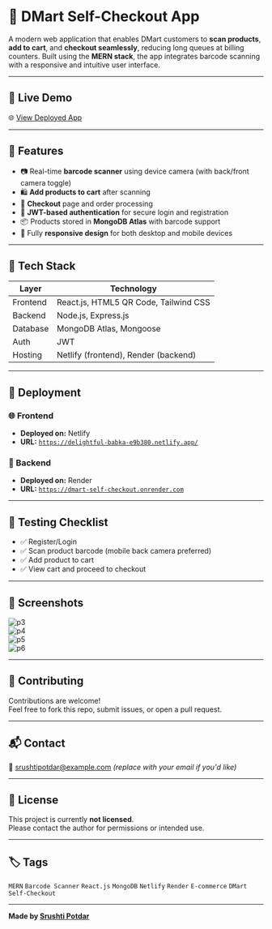 # 🛒 DMart Self-Checkout App

A modern web application that enables DMart customers to **scan products**, **add to cart**, and **checkout seamlessly**, reducing long queues at billing counters. Built using the **MERN stack**, the app integrates barcode scanning with a responsive and intuitive user interface.

---

## 🔗 Live Demo

🌐 [View Deployed App](https://delightful-babka-e9b380.netlify.app/)

---

## 📸 Features

- 📷 Real-time **barcode scanner** using device camera (with back/front camera toggle)
- 🛍️ **Add products to cart** after scanning
- 🧾 **Checkout** page and order processing
- 🔐 **JWT-based authentication** for secure login and registration
- 📦 Products stored in **MongoDB Atlas** with barcode support
- 📱 Fully **responsive design** for both desktop and mobile devices

---

## 🔧 Tech Stack

| Layer       | Technology                            |
|-------------|----------------------------------------|
| Frontend    | React.js, HTML5 QR Code, Tailwind CSS |
| Backend     | Node.js, Express.js                   |
| Database    | MongoDB Atlas, Mongoose               |
| Auth        | JWT                                   |
| Hosting     | Netlify (frontend), Render (backend)  |

---

## 🚀 Deployment

### 🌐 Frontend
- **Deployed on:** Netlify  
- **URL:** [`https://delightful-babka-e9b380.netlify.app/`](https://delightful-babka-e9b380.netlify.app/)

### 🧰 Backend
- **Deployed on:** Render  
- **URL:** [`https://dmart-self-checkout.onrender.com`](https://dmart-self-checkout.onrender.com)

---

## 🧪 Testing Checklist

- ✅ Register/Login
- ✅ Scan product barcode (mobile back camera preferred)
- ✅ Add product to cart
- ✅ View cart and proceed to checkout

---

## 📸 Screenshots

![p3](https://github.com/user-attachments/assets/821e7706-e2bc-4618-80de-a4e81fce2e11)  
![p4](https://github.com/user-attachments/assets/43507ac5-c6c3-4f78-ac3f-030a9b9201cd)  
![p5](https://github.com/user-attachments/assets/f97b4a9c-bb9c-4528-bed1-154b9061277d)  
![p6](https://github.com/user-attachments/assets/e66fd391-1f5d-495a-b1a4-ab12abb013df)

---

## 🙌 Contributing

Contributions are welcome!  
Feel free to fork this repo, submit issues, or open a pull request.

---

## 📬 Contact

📧 srushtipotdar@example.com *(replace with your email if you'd like)*

---

## 📄 License

This project is currently **not licensed**.  
Please contact the author for permissions or intended use.

---

## 🏷️ Tags

`MERN` `Barcode Scanner` `React.js` `MongoDB` `Netlify` `Render` `E-commerce` `DMart` `Self-Checkout`

---

**Made by [Srushti Potdar](https://github.com/srushtipotdar)**
